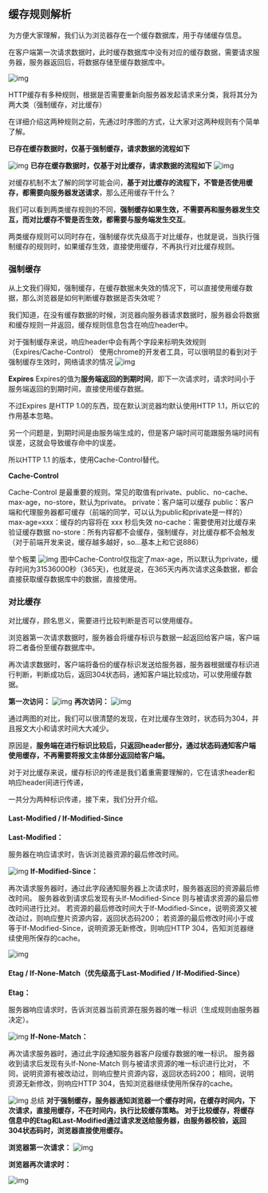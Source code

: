 ## 缓存规则解析

为方便大家理解，我们认为浏览器存在一个缓存数据库，用于存储缓存信息。

在客户端第一次请求数据时，此时缓存数据库中没有对应的缓存数据，需要请求服务器，服务器返回后，将数据存储至缓存数据库中。

![img](https://images2015.cnblogs.com/blog/632130/201702/632130-20170210141639213-1923993391.png)

 



HTTP缓存有多种规则，根据是否需要重新向服务器发起请求来分类，我将其分为两大类（强制缓存，对比缓存）

在详细介绍这两种规则之前，先通过时序图的方式，让大家对这两种规则有个简单了解。

**已存在缓存数据时，仅基于强制缓存，请求数据的流程如下**

![img](https://images2015.cnblogs.com/blog/632130/201702/632130-20170210135521072-1812985836.png)
**已存在缓存数据时，仅基于对比缓存，请求数据的流程如下**
![img](https://images2015.cnblogs.com/blog/632130/201702/632130-20170210141716838-764535017.png)

对缓存机制不太了解的同学可能会问，**基于对比缓存的流程下，不管是否使用缓存，都需要向服务器发送请求**，那么还用缓存干什么？

我们可以看到两类缓存规则的不同，**强制缓存如果生效，不需要再和服务器发生交互，而对比缓存不管是否生效，都需要与服务端发生交互**。

两类缓存规则可以同时存在，强制缓存优先级高于对比缓存，也就是说，当执行强制缓存的规则时，如果缓存生效，直接使用缓存，不再执行对比缓存规则。

### 强制缓存

从上文我们得知，强制缓存，在缓存数据未失效的情况下，可以直接使用缓存数据，那么浏览器是如何判断缓存数据是否失效呢？

我们知道，在没有缓存数据的时候，浏览器向服务器请求数据时，服务器会将数据和缓存规则一并返回，缓存规则信息包含在响应header中。

对于强制缓存来说，响应header中会有两个字段来标明失效规则（Expires/Cache-Control）
使用chrome的开发者工具，可以很明显的看到对于强制缓存生效时，网络请求的情况
![img](https://images2015.cnblogs.com/blog/632130/201702/632130-20170210141755072-1978466289.png)

**Expires**
Expires的值为**服务端返回的到期时间**，即下一次请求时，请求时间小于服务端返回的到期时间，直接使用缓存数据。

不过Expires 是HTTP 1.0的东西，现在默认浏览器均默认使用HTTP 1.1，所以它的作用基本忽略。

另一个问题是，到期时间是由服务端生成的，但是客户端时间可能跟服务端时间有误差，这就会导致缓存命中的误差。

所以HTTP 1.1 的版本，使用Cache-Control替代。

**Cache-Control**

Cache-Control 是最重要的规则。常见的取值有private、public、no-cache、max-age，no-store，默认为private。
private：客户端可以缓存
public：客户端和代理服务器都可缓存（前端的同学，可以认为public和private是一样的）
max-age=xxx：缓存的内容将在 xxx 秒后失效
no-cache：需要使用对比缓存来验证缓存数据
no-store：所有内容都不会缓存，强制缓存，对比缓存都不会触发（对于前端开发来说，缓存越多越好，so...基本上和它说886）

举个板栗
![img](https://images2015.cnblogs.com/blog/632130/201702/632130-20170210141836104-1513192908.png)
图中Cache-Control仅指定了max-age，所以默认为private，缓存时间为31536000秒（365天)，也就是说，在365天内再次请求这条数据，都会直接获取缓存数据库中的数据，直接使用。

### 对比缓存

对比缓存，顾名思义，需要进行比较判断是否可以使用缓存。

浏览器第一次请求数据时，服务器会将缓存标识与数据一起返回给客户端，客户端将二者备份至缓存数据库中。

再次请求数据时，客户端将备份的缓存标识发送给服务器，服务器根据缓存标识进行判断，判断成功后，返回304状态码，通知客户端比较成功，可以使用缓存数据。

**第一次访问：**
![img](https://images2015.cnblogs.com/blog/632130/201702/632130-20170210141911682-1756976419.png)
**再次访问：**
![img](https://images2015.cnblogs.com/blog/632130/201702/632130-20170210141921697-379821074.png)

通过两图的对比，我们可以很清楚的发现，在对比缓存生效时，状态码为304，并且报文大小和请求时间大大减少。

原因是，**服务端在进行标识比较后，只返回header部分，通过状态码通知客户端使用缓存，不再需要将报文主体部分返回给客户端。**

对于对比缓存来说，缓存标识的传递是我们着重需要理解的，它在请求header和响应header间进行传递，

一共分为两种标识传递，接下来，我们分开介绍。

#### Last-Modified / If-Modified-Since

**Last-Modified：**

服务器在响应请求时，告诉浏览器资源的最后修改时间。

![img](https://images2015.cnblogs.com/blog/632130/201702/632130-20170210142249541-789089587.png)
**If-Modified-Since：**

再次请求服务器时，通过此字段通知服务器上次请求时，服务器返回的资源最后修改时间。
服务器收到请求后发现有头If-Modified-Since 则与被请求资源的最后修改时间进行比对。
若资源的最后修改时间大于If-Modified-Since，说明资源又被改动过，则响应整片资源内容，返回状态码200；
若资源的最后修改时间小于或等于If-Modified-Since，说明资源无新修改，则响应HTTP 304，告知浏览器继续使用所保存的cache。

![img](https://images2015.cnblogs.com/blog/632130/201702/632130-20170210142307166-135607673.png)

#### Etag / If-None-Match（优先级高于Last-Modified / If-Modified-Since）

**Etag：**

服务器响应请求时，告诉浏览器当前资源在服务器的唯一标识（生成规则由服务器决定）。

![img](https://images2015.cnblogs.com/blog/632130/201702/632130-20170210142054182-1766818273.png)
**If-None-Match：**

再次请求服务器时，通过此字段通知服务器客户段缓存数据的唯一标识。
服务器收到请求后发现有头If-None-Match 则与被请求资源的唯一标识进行比对，
不同，说明资源有被改动过，则响应整片资源内容，返回状态码200；
相同，说明资源无新修改，则响应HTTP 304，告知浏览器继续使用所保存的cache。

![img](https://images2015.cnblogs.com/blog/632130/201702/632130-20170210142115479-1921175758.png)
总结
**对于强制缓存，服务器通知浏览器一个缓存时间，在缓存时间内，下次请求，直接用缓存，不在时间内，执行比较缓存策略。
对于比较缓存，将缓存信息中的Etag和Last-Modified通过请求发送给服务器，由服务器校验，返回304状态码时，浏览器直接使用缓存。**

**浏览器第一次请求：**
![img](https://images2015.cnblogs.com/blog/632130/201702/632130-20170210142134291-1976923079.png)

**浏览器再次请求时：**

![img](https://images2015.cnblogs.com/blog/632130/201702/632130-20170210141453338-1263276228.png)